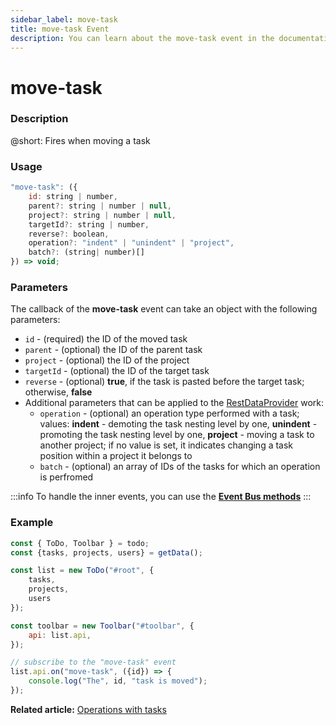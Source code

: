 ```yaml
---
sidebar_label: move-task
title: move-task Event
description: You can learn about the move-task event in the documentation of the DHTMLX JavaScript To Do List library. Browse developer guides and API reference, try out code examples and live demos, and download a free 30-day evaluation version of DHTMLX To Do List.
---
```


# move-task

### Description

@short: Fires when moving a task

### Usage

~~~js
"move-task": ({
    id: string | number,
    parent?: string | number | null,
    project?: string | number | null,
    targetId?: string | number,
    reverse?: boolean,
    operation?: "indent" | "unindent" | "project",
    batch?: (string| number)[]
}) => void;
~~~

### Parameters

The callback of the **move-task** event can take an object with the following parameters:

- `id` - (required) the ID of the moved task
- `parent` - (optional) the ID of the parent task
- `project` - (optional) the ID of the project
- `targetId` - (optional) the ID of the target task
- `reverse` - (optional) **true**, if the task is pasted before the target task; otherwise, **false**
- Additional parameters that can be applied to the [RestDataProvider](guides/working_with_server.md) work:
    - `operation` - (optional) an operation type performed with a task; values: **indent** - demoting the task nesting level by one, **unindent** - promoting the task nesting level by one, **project** - moving a task to another project; if no value is set, it indicates changing a task position within a project it belongs to
    - `batch` - (optional) an array of IDs of the tasks for which an operation is perfromed 

:::info
To handle the inner events, you can use the [**Event Bus methods**](category/event-bus-methods.md)
:::

### Example

~~~js {15-17}
const { ToDo, Toolbar } = todo;
const {tasks, projects, users} = getData();

const list = new ToDo("#root", {
	tasks,
    projects,
    users
});

const toolbar = new Toolbar("#toolbar", {
	api: list.api,
});

// subscribe to the "move-task" event
list.api.on("move-task", ({id}) => {
    console.log("The", id, "task is moved"); 
});
~~~ 

**Related article:** [Operations with tasks](guides/task_operations.md#moving-a-task)